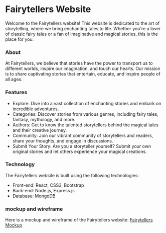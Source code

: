 # Fairytellers Website

Welcome to the Fairytellers website! This website is dedicated to the art of storytelling, where we bring enchanting tales to life. Whether you're a lover of classic fairy tales or a fan of imaginative and magical stories, this is the place for you.

### About

At Fairytellers, we believe that stories have the power to transport us to different worlds, inspire our imagination, and touch our hearts. Our mission is to share captivating stories that entertain, educate, and inspire people of all ages.

### Features

- Explore: Dive into a vast collection of enchanting stories and embark on incredible adventures.
- Categories: Discover stories from various genres, including fairy tales, fantasy, mythology, and more.
- Authors: Get to know the talented storytellers behind the magical tales and their creative journey.
- Community: Join our vibrant community of storytellers and readers, share your thoughts, and engage in discussions.
- Submit Your Story: Are you a storyteller yourself? Submit your own original stories and let others experience your magical creations.

### Technology

The Fairytellers website is built using the following technologies:

- Front-end: React, CSS3, Bootstrap
- Back-end: Node.js, Express.js
- Database: MongoDB

### mockup and wireframe

Here is a mockup and wireframe of the Fairytellers website: [Fairytellers Mockup](https://www.figma.com/file/xItfmeAqYJBRuMRfq2hvl2/Untitled?type=design&node-id=1%3A2&mode=design&t=jjMfLC265fion3gr-1)

